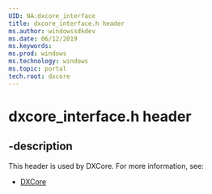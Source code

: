 ```yaml
---
UID: NA:dxcore_interface
title: dxcore_interface.h header
ms.author: windowssdkdev
ms.date: 06/12/2019
ms.keywords: 
ms.prod: windows
ms.technology: windows
ms.topic: portal
tech.root: dxcore
---
```


# dxcore_interface.h header

## -description

This header is used by DXCore. For more information, see:

- [DXCore](/windows/win32/api/_dxcore/)
